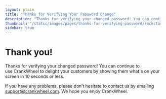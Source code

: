 ```yaml
---
layout: plain
title: "Thanks for Verifying Your Password Change"
description: "Thanks for verifying your changed password! You can continue to use CrankWheel to delight your customers by showing them what’s on your screen in 10 seconds or less."
thumbnail: "/static/images/pages/thanks-for-verifying-password/rockstar-300x300.jpg"
sidebar: true
---
```


# Thank you!

Thanks for verifying your changed password! You can continue to use CrankWheel to delight your customers by showing them what's on your screen in 10 seconds or less.

If you have any problems, please don't hesitate to contact us by emailing [support@crankwheel.com](mailto:support@crankwheel.com). We hope you enjoy CrankWheel.
